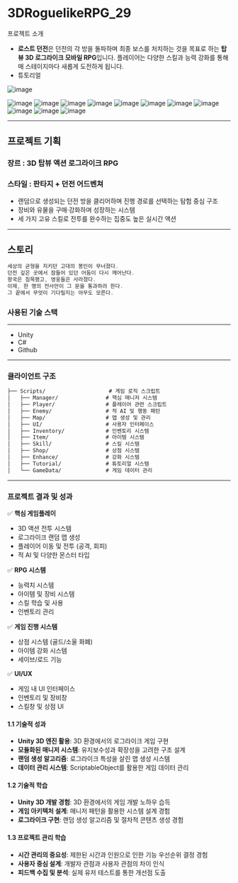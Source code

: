 # 3DRoguelikeRPG_29
 
프로젝트 소개

- **로스트 던전**은 던전의 각 방을 돌파하며 최종 보스를 처치하는 것을 목표로 하는 **탑뷰 3D 로그라이크 모바일 RPG**입니다. 플레이어는 다양한 스킬과 능력 강화를 통해 매 스테이지마다 새롭게 도전하게 됩니다.
- 튜토리얼
    
![image](https://github.com/user-attachments/assets/cd7e5280-55a1-4ca4-b5b2-07a79c6ff746)

![image](https://github.com/user-attachments/assets/46e1f83d-10ed-4f01-b004-8be8526b5d16)
![image](https://github.com/user-attachments/assets/bfc396c9-0b00-40cb-bf66-a39c1473cb67)
![image](https://github.com/user-attachments/assets/983712cf-70c1-4edb-98ac-050d3160dc4d)
![image](https://github.com/user-attachments/assets/a552ecac-271a-4743-a5f7-053b6bd9f802)
![image](https://github.com/user-attachments/assets/9f4279cb-be7c-4bbf-97c6-d1d403d06449)
![image](https://github.com/user-attachments/assets/09f76dea-0c0c-4773-8e03-dd5b2ab95198)
![image](https://github.com/user-attachments/assets/6ed53a91-3185-47d2-9ac2-f4ad865fe7f3)
![image](https://github.com/user-attachments/assets/7321b679-bd85-4272-a499-59407b7b4989)
![image](https://github.com/user-attachments/assets/825ca2d7-400f-4076-b7e5-500d5f5349b7)
![image](https://github.com/user-attachments/assets/3a8d08d2-ed14-4494-b72c-24492590f2d9)
![image](https://github.com/user-attachments/assets/698c9d40-3f9c-46c0-95af-80094fc17a5c)


---

## 프로젝트 기획 

### 장르 : 3D 탑뷰 액션 로그라이크 RPG

### 스타일 : 판타지 + 던전 어드벤쳐

- 랜덤으로 생성되는 던전 방을 클리어하며 진행 경로를 선택하는 탐험 중심 구조
- 장비와 유물을 구매·강화하며 성장하는 시스템
- 세 가지 고유 스킬로 전투를 완수하는 집중도 높은 실시간 액션

---

## 스토리

```jsx
세상의 균형을 지키던 고대의 봉인이 무너졌다.
던전 깊은 곳에서 잠들어 있던 어둠이 다시 깨어난다.
왕국은 침묵했고, 영웅들은 사라졌다.
이제, 한 명의 전사만이 그 문을 통과하려 한다.
그 끝에서 무엇이 기다릴지는 아무도 모른다.
```

### 사용된 기술 스택

---

- Unity
- C#
- Github

---

### 클라이언트 구조

```markdown
├── Scripts/                    # 게임 로직 스크립트
│   ├── Manager/               # 핵심 매니저 시스템
│   ├── Player/                # 플레이어 관련 스크립트
│   ├── Enemy/                 # 적 AI 및 행동 패턴
│   ├── Map/                   # 맵 생성 및 관리
│   ├── UI/                    # 사용자 인터페이스
│   ├── Inventory/             # 인벤토리 시스템
│   ├── Item/                  # 아이템 시스템
│   ├── Skill/                 # 스킬 시스템
│   ├── Shop/                  # 상점 시스템
│   ├── Enhance/               # 강화 시스템
│   ├── Tutorial/              # 튜토리얼 시스템
│   └── GameData/              # 게임 데이터 관리
```

---

### 프로젝트 결과 및 성과
✅ **핵심 게임플레이**
- 3D 액션 전투 시스템
- 로그라이크 랜덤 맵 생성
- 플레이어 이동 및 전투 (공격, 회피)
- 적 AI 및 다양한 몬스터 타입

✅ **RPG 시스템**
- 능력치 시스템
- 아이템 및 장비 시스템
- 스킬 학습 및 사용
- 인벤토리 관리

✅ **게임 진행 시스템**
- 상점 시스템 (골드/소울 화폐)
- 아이템 강화 시스템
- 세이브/로드 기능

✅ **UI/UX**
- 게임 내 UI 인터페이스
- 인벤토리 및 장비창
- 스킬창 및 상점 UI

#### 1.1 기술적 성과
- **Unity 3D 엔진 활용**: 3D 환경에서의 로그라이크 게임 구현
- **모듈화된 매니저 시스템**: 유지보수성과 확장성을 고려한 구조 설계
- **랜덤 생성 알고리즘**: 로그라이크 특성을 살린 맵 생성 시스템
- **데이터 관리 시스템**: ScriptableObject를 활용한 게임 데이터 관리

#### 1.2 기술적 학습
- **Unity 3D 개발 경험**: 3D 환경에서의 게임 개발 노하우 습득
- **게임 아키텍처 설계**: 매니저 패턴을 활용한 시스템 설계 경험
- **로그라이크 구현**: 랜덤 생성 알고리즘 및 절차적 콘텐츠 생성 경험

#### 1.3 프로젝트 관리 학습
- **시간 관리의 중요성**: 제한된 시간과 인원으로 인한 기능 우선순위 결정 경험
- **사용자 중심 설계**: 개발자 관점과 사용자 관점의 차이 인식
- **피드백 수집 및 분석**: 실제 유저 테스트를 통한 개선점 도출
